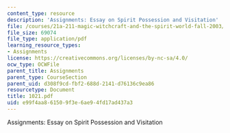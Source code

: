 ```yaml
---
content_type: resource
description: 'Assignments: Essay on Spirit Possession and Visitation'
file: /courses/21a-211-magic-witchcraft-and-the-spirit-world-fall-2003/e99f4aa861509f3e6ae94fd17ad437a3_1021.pdf
file_size: 69074
file_type: application/pdf
learning_resource_types:
- Assignments
license: https://creativecommons.org/licenses/by-nc-sa/4.0/
ocw_type: OCWFile
parent_title: Assignments
parent_type: CourseSection
parent_uid: d308f9cd-fbf2-688d-2141-d76136c9ea86
resourcetype: Document
title: 1021.pdf
uid: e99f4aa8-6150-9f3e-6ae9-4fd17ad437a3
---
```

Assignments: Essay on Spirit Possession and Visitation